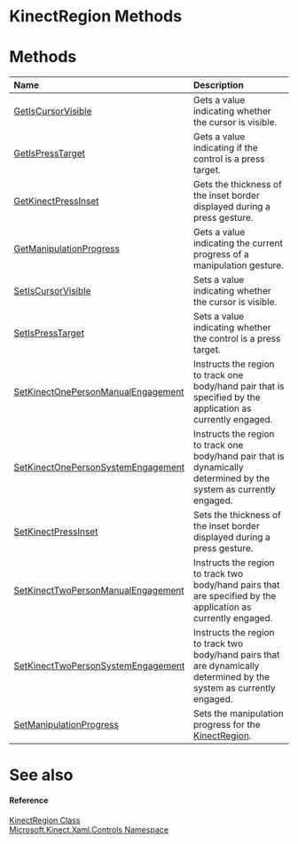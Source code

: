 KinectRegion Methods  
====================  

<span id="publicmethodsSection"></span>

Methods  
=======  

<table>
<colgroup>
<col width="30%" />
<col width="60%" />
</colgroup>
<thead>
<tr class="header">
<th align="left">Name</th>
<th align="left">Description</th>
</tr>
</thead>
<tbody>
<tr class="odd">
<td align="left"><a href="Methods/GetIsCursorVisible_Method.md">GetIsCursorVisible</a></td>
<td align="left">Gets a value indicating whether the cursor is visible.</td>
</tr>
<tr class="even">
<td align="left"><a href="Methods/GetIsPressTarget_Method.md">GetIsPressTarget</a></td>
<td align="left">Gets a value indicating if the control is a press target.</td>
</tr>
<tr class="odd">
<td align="left"><a href="Methods/GetKinectPressInset_Method.md">GetKinectPressInset</a></td>
<td align="left">Gets the thickness of the inset border displayed during a press gesture.</td>
</tr>
<tr class="even">
<td align="left"><a href="Methods/GetManipulationProgress.md">GetManipulationProgress</a></td>
<td align="left">Gets a value indicating the current progress of a manipulation gesture.</td>
</tr>
<tr class="odd">
<td align="left"><a href="Methods/SetIsCursorVisible_Method.md">SetIsCursorVisible</a></td>
<td align="left">Sets a value indicating whether the cursor is visible.</td>
</tr>
<tr class="even">
<td align="left"><a href="Methods/SetIsPressTarget_Method.md">SetIsPressTarget</a></td>
<td align="left">Sets a value indicating whether the control is a press target.</td>
</tr>
<tr class="odd">
<td align="left"><a href="Methods/SetKinectOnePersonManualEn.md">SetKinectOnePersonManualEngagement</a></td>
<td align="left">Instructs the region to track one body/hand pair that is specified by the application as currently engaged.</td>
</tr>
<tr class="even">
<td align="left"><a href="Methods/SetKinectOnePersonSystemEn.md">SetKinectOnePersonSystemEngagement</a></td>
<td align="left">Instructs the region to track one body/hand pair that is dynamically determined by the system as currently engaged.</td>
</tr>
<tr class="odd">
<td align="left"><a href="Methods/SetKinectPressInset_Method.md">SetKinectPressInset</a></td>
<td align="left">Sets the thickness of the inset border displayed during a press gesture.</td>
</tr>
<tr class="even">
<td align="left"><a href="Methods/SetKinectTwoPersonManualEn.md">SetKinectTwoPersonManualEngagement</a></td>
<td align="left">Instructs the region to track two body/hand pairs that are specified by the application as currently engaged.</td>
</tr>
<tr class="odd">
<td align="left"><a href="Methods/SetKinectTwoPersonSystemEn.md">SetKinectTwoPersonSystemEngagement</a></td>
<td align="left">Instructs the region to track two body/hand pairs that are dynamically determined by the system as currently engaged.</td>
</tr>
<tr class="even">
<td align="left"><a href="Methods/SetManipulationProgress.md">SetManipulationProgress</a></td>
<td align="left">Sets the manipulation progress for the <a href="../KinectRegion_Class.md">KinectRegion</a>.</td>
</tr>
</tbody>
</table>

<span id="ID4EI"></span>

See also  
========  

<span id="ID4EK"></span>
#### Reference  

[KinectRegion Class](../KinectRegion_Class.md)  
 [Microsoft.Kinect.Xaml.Controls Namespace](../../Kinect.Xaml.Controls.md)  



<!--Please do not edit the data in the comment block below.-->
<!--
TOCTitle : KinectRegion Methods
RLTitle : KinectRegion Methods
KeywordK : KinectRegion class, methods
KeywordA : Methods.T:Microsoft.Kinect.Xaml.Controls.KinectRegion
AssetID : Methods.T:Microsoft.Kinect.Xaml.Controls.KinectRegion
Locale : en-us
CommunityContent : 1
TargetOS : Windows
TopicType : kbSyntax
DocSet : K4Wv2
ProjType : K4Wv2Proj
Technology : Kinect for Windows
Product : Kinect for Windows SDK v2
productversion : 20
-->
